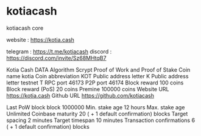 # kotiacash
 kotiacash core


website : https://kotia.cash

telegram : https://t.me/kotiacash
discord : https://discord.com/invite/Sz68MHtqB7


Kotia Cash DATA
Algorithm 	Scrypt Proof of Work and Proof of Stake
Coin name 	kotia
Coin abbreviation 	KOT
Public address letter 	K
Public address letter testnet 	T
RPC port 	46173
P2P port 	46174
Block reward 	100 coins
Block reward (PoS) 	20 coins
Premine 	100000 coins
Website URL 	https://kotia.cash
Github URL 	https://github.com/kotiacash

 
Last PoW block 	block 1000000
Min. stake age 	12 hours
Max. stake age 	Unlimited
Coinbase maturity 	20 ( + 1 default confirmation) blocks
Target spacing 	2 minutes
Target timespan 	10 minutes
Transaction confirmations 	6 ( + 1 default confirmation) blocks
